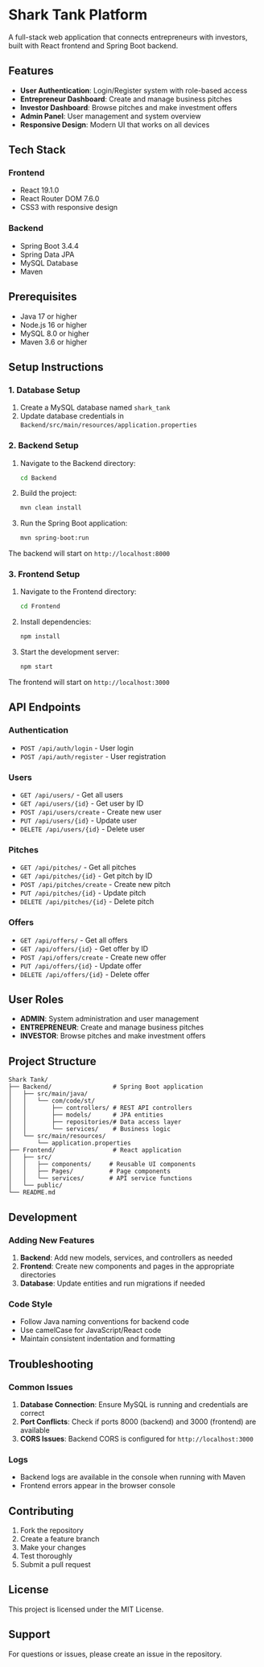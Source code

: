 # Shark Tank Platform

A full-stack web application that connects entrepreneurs with investors, built with React frontend and Spring Boot backend.

## Features

- **User Authentication**: Login/Register system with role-based access
- **Entrepreneur Dashboard**: Create and manage business pitches
- **Investor Dashboard**: Browse pitches and make investment offers
- **Admin Panel**: User management and system overview
- **Responsive Design**: Modern UI that works on all devices

## Tech Stack

### Frontend
- React 19.1.0
- React Router DOM 7.6.0
- CSS3 with responsive design

### Backend
- Spring Boot 3.4.4
- Spring Data JPA
- MySQL Database
- Maven

## Prerequisites

- Java 17 or higher
- Node.js 16 or higher
- MySQL 8.0 or higher
- Maven 3.6 or higher

## Setup Instructions

### 1. Database Setup

1. Create a MySQL database named `shark_tank`
2. Update database credentials in `Backend/src/main/resources/application.properties`

### 2. Backend Setup

1. Navigate to the Backend directory:
   ```bash
   cd Backend
   ```

2. Build the project:
   ```bash
   mvn clean install
   ```

3. Run the Spring Boot application:
   ```bash
   mvn spring-boot:run
   ```

The backend will start on `http://localhost:8000`

### 3. Frontend Setup

1. Navigate to the Frontend directory:
   ```bash
   cd Frontend
   ```

2. Install dependencies:
   ```bash
   npm install
   ```

3. Start the development server:
   ```bash
   npm start
   ```

The frontend will start on `http://localhost:3000`

## API Endpoints

### Authentication
- `POST /api/auth/login` - User login
- `POST /api/auth/register` - User registration

### Users
- `GET /api/users/` - Get all users
- `GET /api/users/{id}` - Get user by ID
- `POST /api/users/create` - Create new user
- `PUT /api/users/{id}` - Update user
- `DELETE /api/users/{id}` - Delete user

### Pitches
- `GET /api/pitches/` - Get all pitches
- `GET /api/pitches/{id}` - Get pitch by ID
- `POST /api/pitches/create` - Create new pitch
- `PUT /api/pitches/{id}` - Update pitch
- `DELETE /api/pitches/{id}` - Delete pitch

### Offers
- `GET /api/offers/` - Get all offers
- `GET /api/offers/{id}` - Get offer by ID
- `POST /api/offers/create` - Create new offer
- `PUT /api/offers/{id}` - Update offer
- `DELETE /api/offers/{id}` - Delete offer

## User Roles

- **ADMIN**: System administration and user management
- **ENTREPRENEUR**: Create and manage business pitches
- **INVESTOR**: Browse pitches and make investment offers

## Project Structure

```
Shark Tank/
├── Backend/                 # Spring Boot application
│   ├── src/main/java/
│   │   └── com/code/st/
│   │       ├── controllers/ # REST API controllers
│   │       ├── models/      # JPA entities
│   │       ├── repositories/# Data access layer
│   │       └── services/    # Business logic
│   └── src/main/resources/
│       └── application.properties
├── Frontend/                # React application
│   ├── src/
│   │   ├── components/     # Reusable UI components
│   │   ├── Pages/          # Page components
│   │   └── services/       # API service functions
│   └── public/
└── README.md
```

## Development

### Adding New Features

1. **Backend**: Add new models, services, and controllers as needed
2. **Frontend**: Create new components and pages in the appropriate directories
3. **Database**: Update entities and run migrations if needed

### Code Style

- Follow Java naming conventions for backend code
- Use camelCase for JavaScript/React code
- Maintain consistent indentation and formatting

## Troubleshooting

### Common Issues

1. **Database Connection**: Ensure MySQL is running and credentials are correct
2. **Port Conflicts**: Check if ports 8000 (backend) and 3000 (frontend) are available
3. **CORS Issues**: Backend CORS is configured for `http://localhost:3000`

### Logs

- Backend logs are available in the console when running with Maven
- Frontend errors appear in the browser console

## Contributing

1. Fork the repository
2. Create a feature branch
3. Make your changes
4. Test thoroughly
5. Submit a pull request

## License

This project is licensed under the MIT License.

## Support

For questions or issues, please create an issue in the repository.